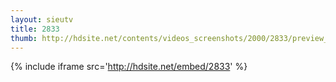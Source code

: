 ```yaml
---
layout: sieutv
title: 2833
thumb: http://hdsite.net/contents/videos_screenshots/2000/2833/preview_360p.mp4.jpg
---
```

{% include iframe src='http://hdsite.net/embed/2833' %}
 
